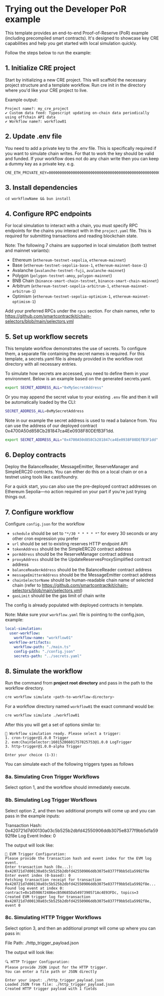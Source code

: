 # Trying out the Developer PoR example

This template provides an end-to-end Proof-of-Reserve (PoR) example (including precompiled smart contracts). It's designed to showcase key CRE capabilities and help you get started with local simulation quickly.

Follow the steps below to run the example:

## 1. Initialize CRE project

Start by initializing a new CRE project. This will scaffold the necessary project structure and a template workflow. Run cre init in the directory where you'd like your CRE project to live.

Example output:

```
Project name?: my_cre_project
✔ Custom data feed: Typescript updating on-chain data periodically using offchain API data
✔ Workflow name?: workflow01
```

## 2. Update .env file

You need to add a private key to the .env file. This is specifically required if you want to simulate chain writes. For that to work the key should be valid and funded.
If your workflow does not do any chain write then you can keep a dummy key as a private key. e.g.

```
CRE_ETH_PRIVATE_KEY=0000000000000000000000000000000000000000000000000000000000000001
```

## 3. Install dependencies
```
cd workflowName && bun install
```

## 4. Configure RPC endpoints

For local simulation to interact with a chain, you must specify RPC endpoints for the chains you interact with in the `project.yaml` file. This is required for submitting transactions and reading blockchain state.

Note: The following 7 chains are supported in local simulation (both testnet and mainnet variants):
- Ethereum (`ethereum-testnet-sepolia`, `ethereum-mainnet`)
- Base (`ethereum-testnet-sepolia-base-1`, `ethereum-mainnet-base-1`)
- Avalanche (`avalanche-testnet-fuji`, `avalanche-mainnet`)
- Polygon (`polygon-testnet-amoy`, `polygon-mainnet`)
- BNB Chain (`binance-smart-chain-testnet`, `binance-smart-chain-mainnet`)
- Arbitrum (`ethereum-testnet-sepolia-arbitrum-1`, `ethereum-mainnet-arbitrum-1`)
- Optimism (`ethereum-testnet-sepolia-optimism-1`, `ethereum-mainnet-optimism-1`)

Add your preferred RPCs under the `rpcs` section. For chain names, refer to https://github.com/smartcontractkit/chain-selectors/blob/main/selectors.yml

## 5. Set up workflow secrets

This template workflow demonstrates the use of secrets. To configure them, a separate file containing the secret names is required. For this template, a secrets.yaml file is already provided in the workflow root directory with all necessary entries.

To simulate how secrets are accessed, you need to define them in your environment. Below is an example based on the generated secrets.yaml.

```bash
export SECRET_ADDRESS_ALL="0xMySecretAddress"
```

Or you may append the secret value to your existing `.env` file and then it will be automatically loaded by the CLI:

```bash
SECRET_ADDRESS_ALL=0xMySecretAddress
```

Note in our example the secret address is used to read a balance from. You can use the address of our deployed contract 0x4700A50d858Cb281847ca4Ee0938F80DEfB3F1dd.

```bash
export SECRET_ADDRESS_ALL="0x4700A50d858Cb281847ca4Ee0938F80DEfB3F1dd"
```

## 6. Deploy contracts

Deploy the BalanceReader, MessageEmitter, ReserveManager and SimpleERC20 contracts. You can either do this on a local chain or on a testnet using tools like cast/foundry.

For a quick start, you can also use the pre-deployed contract addresses on Ethereum Sepolia—no action required on your part if you're just trying things out.

## 7. Configure workflow

Configure `config.json` for the workflow

- `schedule` should be set to `"*/30 * * * * *"` for every 30 seconds or any other cron expression you prefer
- `url` should be set to existing reserves HTTP endpoint API
- `tokenAddress` should be the SimpleERC20 contract address
- `porAddress` should be the ReserveManager contract address
- `proxyAddress` should be the UpdateReservesProxySimplified contract address
- `balanceReaderAddress` should be the BalanceReader contract address
- `messageEmitterAddress` should be the MessageEmitter contract address
- `chainSelectorName` should be human-readable chain name of selected chain (refer to https://github.com/smartcontractkit/chain-selectors/blob/main/selectors.yml)
- `gasLimit` should be the gas limit of chain write

The config is already populated with deployed contracts in template.

Note: Make sure your `workflow.yaml` file is pointing to the config.json, example:

```yaml
local-simulation:
  user-workflow:
    workflow-name: "workflow01"
  workflow-artifacts:
    workflow-path: "./main.ts"
    config-path: "./config.json"
    secrets-path: "../secrets.yaml"
```

## 8. Simulate the workflow

Run the command from <b>project root directory</b> and pass in the path to the workflow directory.

```bash
cre workflow simulate <path-to-workflow-directory>
```

For a workflow directory named `workflow01` the exact command would be:

```bash
cre workflow simulate ./workflow01
```

After this you will get a set of options similar to:

```
🚀 Workflow simulation ready. Please select a trigger:
1. cron-trigger@1.0.0 Trigger
2. evm:ChainSelector:16015286601757825753@1.0.0 LogTrigger
3. http-trigger@1.0.0-alpha Trigger

Enter your choice (1-3):
```

You can simulate each of the following triggers types as follows

### 8a. Simulating Cron Trigger Workflows

Select option 1, and the workflow should immediately execute.

### 8b. Simulating Log Trigger Workflows

Select option 2, and then two additional prompts will come up and you can pass in the example inputs:

Transaction Hash: 0x420721d7d00130a03c5b525b2dbfd42550906ddb3075e8377f9bb5d1a5992f8e
Log Event Index: 0

The output will look like:

```
🔗 EVM Trigger Configuration:
Please provide the transaction hash and event index for the EVM log event.
Enter transaction hash (0x...): 0x420721d7d00130a03c5b525b2dbfd42550906ddb3075e8377f9bb5d1a5992f8e
Enter event index (0-based): 0
Fetching transaction receipt for transaction 0x420721d7d00130a03c5b525b2dbfd42550906ddb3075e8377f9bb5d1a5992f8e...
Found log event at index 0: contract=0x1d598672486ecB50685Da5497390571Ac4E93FDc, topics=3
Created EVM trigger log for transaction 0x420721d7d00130a03c5b525b2dbfd42550906ddb3075e8377f9bb5d1a5992f8e, event 0
```

### 8c. Simulating HTTP Trigger Workflows

Select option 3, and then an additional prompt will come up where you can pass in:

File Path: ./http_trigger_payload.json

The output will look like:

```
🔍 HTTP Trigger Configuration:
Please provide JSON input for the HTTP trigger.
You can enter a file path or JSON directly

Enter your input: ./http_trigger_payload.json
Loaded JSON from file: ./http_trigger_payload.json
Created HTTP trigger payload with 1 fields
```
